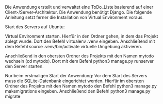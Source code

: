 Die Anwendung erstellt und verwaltet eine ToDo_Liste basierend auf einer Client-/Server-Architektur. Die Anwendung benötigt Django. Die folgende Anleitung setzt ferner die Installation von Virtual Environment voraus.

Start des Servers auf Ubuntu:

Virtual Environment starten. Hierfür in den Ordner gehen, in dem das Projekt ablegt wurde. Dort den Befehl virtualenv .venv eingeben. Anschließend mit dem Befehl source .venv/bin/activate virtuelle Umgebung aktivieren. 

Anschließend in den obersten Ordner des Projekts mit den Namen mytodo wechseln (cd mytodo). Dort mit dem Befehl python3 manage.py runserver den Server starten. 

Nur beim erstmaligen Start der Anwendung: Vor dem Start des Servers muss die SQLite-Datenbank eingerichtet werden. Hierfür im obersten Ordner des Projekts mit den Namen mytodo den Befehl python3 manage.py makemigrations eingeben. Anschließend den Befehl python3 manage.py migrate
